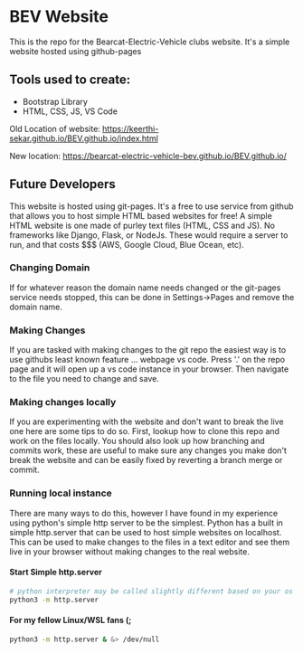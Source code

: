 # BEV Website
This is the repo for the Bearcat-Electric-Vehicle clubs website. It's a simple 
website hosted using github-pages

## Tools used to create:
  - Bootstrap Library
  - HTML, CSS, JS, VS Code

Old Location of website: https://keerthi-sekar.github.io/BEV.github.io/index.html

New location: https://bearcat-electric-vehicle-bev.github.io/BEV.github.io/

## Future Developers
This website is hosted using git-pages. It's a free to use service from github 
that allows you to host simple HTML based websites for free! A simple HTML 
website is one made of purley text files (HTML, CSS and JS). No frameworks 
like Django, Flask, or NodeJs. These would require a server to run, and that 
costs $$$ (AWS, Google Cloud, Blue Ocean, etc). 

### Changing Domain
If for whatever reason the domain name needs changed or the git-pages service
needs stopped, this can be done in Settings->Pages and remove the domain name.

### Making Changes
If you are tasked with making changes to the git repo the easiest way is to
use githubs least known feature ... webpage vs code. Press '.' on the repo page
and it will open up a vs code instance in your browser. Then navigate to the file 
you need to change and save. 

### Making changes locally
If you are experimenting with the website and don't want to break the live one here
are some tips to do so. First, lookup how to clone this repo and work on the files 
locally. You should also look up how branching and commits work, these are useful to 
make sure any changes you make don't break the website and can be easily fixed by
reverting a branch merge or commit.

### Running local instance
There are many ways to do this, however I have found in my experience using python's
simple http server to be the simplest. Python has a built in simple http.server that
can be used to host simple websites on localhost. This can be used to make changes to
the files in a text editor and see them live in your browser without making changes to 
the real website. 

#### Start Simple http.server
```bash
# python interpreter may be called slightly different based on your os
python3 -m http.server
```

#### For my fellow Linux/WSL fans (;
```bash
python3 -m http.server & &> /dev/null
```


